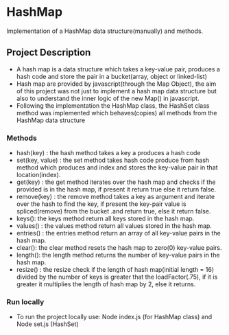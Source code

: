 # HashMap

Implementation of a HashMap data structure(manually) and methods.

## Project Description

- A hash map is a data structure which takes a key-value pair, produces a hash code and store the pair in a bucket(array, object or linked-list)
- Hash map are provided by javascript(through the Map Object), the aim of this project was not just to implement a hash map data structure but also to understand the inner logic of the new Map() in javascript.
- Following the implementation the HashMap class, the HashSet class method was implemented which behaves(copies) all methods from the HashMap data structure

### Methods

- hash(key) : the hash method takes a key a produces a hash code
- set(key, value) : the set method takes hash code produce from hash method which produces and index and stores the key-value pair in that location(index).
- get(key) : the get method iterates over the hash map and checks if the provided is in the hash map, if present it return true else it return false.
- remove(key) : the remove method takes a key as argument and iterate over the hash to find the key, if present the key-pair value is spliced(remove) from the bucket .and return true, else it return false.
- keys(): the keys method return all keys stored in the hash map.
- values() : the values method return all values stored in the hash map.
- entries() : the entries method return an array of all key-value pairs in the hash map.
- clear(): the clear method resets the hash map to zero(0) key-value pairs.
- length(): the length method returns the number of key-value pairs in the hash map.
- resize() : the resize check if the length of hash map(initial length = 16) divided by the number of keys is greater that the loadFactor(.75), if it is greater it multiplies the length of hash map by 2, else it returns.

### Run locally

- To run the project locally use: Node index.js (for HashMap class) and Node set.js (HashSet)
